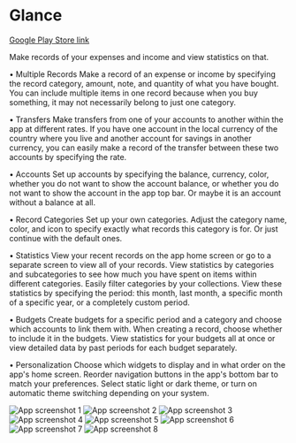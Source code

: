 # Glance
[Google Play Store link](https://play.google.com/store/apps/details?id=com.ataglance.walletglance)

Make records of your expenses and income and view statistics on that.

• Multiple Records
Make a record of an expense or income by specifying the record category, amount, note, and quantity of what you have bought. You can include multiple items in one record because when you buy something, it may not necessarily belong to just one category.

• Transfers
Make transfers from one of your accounts to another within the app at different rates. If you have one account in the local currency of the country where you live and another account for savings in another currency, you can easily make a record of the transfer between these two accounts by specifying the rate.

• Accounts
Set up accounts by specifying the balance, currency, color, whether you do not want to show the account balance, or whether you do not want to show the account in the app top bar. Or maybe it is an account without a balance at all.

• Record Categories
Set up your own categories. Adjust the category name, color, and icon to specify exactly what records this category is for. Or just continue with the default ones.

• Statistics
View your recent records on the app home screen or go to a separate screen to view all of your records. View statistics by categories and subcategories to see how much you have spent on items within different categories. Easily filter categories by your collections. View these statistics by specifying the period: this month, last month, a specific month of a specific year, or a completely custom period.

• Budgets
Create budgets for a specific period and a category and choose which accounts to link them with. When creating a record, choose whether to include it in the budgets. View statistics for your budgets all at once or view detailed data by past periods for each budget separately.

• Personalization
Choose which widgets to display and in what order on the app's home screen. Reorder navigation buttons in the app's bottom bar to match your preferences. Select static light or dark theme, or turn on automatic theme switching depending on your system.

![App screenshot 1](https://play-lh.googleusercontent.com/mW0zqs2MyHx70eau-_46_z5UXFwz_CJH81RDEexRcXL_NNG92NYZvieN9-Wir96oyJE=w1052-h592)
![App screenshot 2](https://play-lh.googleusercontent.com/Jhe5rYWInIYejoJD2pNQqRd4rsYBphjwCWmGGDGqYJ0eE_QvbFKK3HiYOMtUBGtfYGo=w1052-h592)
![App screenshot 3](https://play-lh.googleusercontent.com/OT36msaOuT5iBdD8Rf7lLySsLQ3s8QhLMAXypmpNgDKFwYpLnhafgGyS3gFR5AKJjz0=w1052-h592)
![App screenshot 4](https://play-lh.googleusercontent.com/EF76-bW-eDmxqwxBcaxLmBzdNkft8G_VnrtjU8NRX3YV5hdUksIipRIt-BvGJG7K-g=w1052-h592)
![App screenshot 5](https://play-lh.googleusercontent.com/_N27nnfdEIqHZ9c-Wa5RK83fX-Njg0EtwFnFJPwVlU231RWsNuI9lNfp-kIyj3vJeho=w1052-h592)
![App screenshot 6](https://play-lh.googleusercontent.com/uEHPdUNeD15QmrRtolBH4L7D_C6xbo4ZZJIUbeyw8dOoxGLttfk0fOGk2yNrrD5hRao=w1052-h592)
![App screenshot 7](https://play-lh.googleusercontent.com/Wvkd_20heYwxEgK6WyvZs99L0Ag4RA9WQ6NZ1BLtryxERMWrSuRHCO_cAq8Ve5vn8w=w1052-h592)
![App screenshot 8](https://play-lh.googleusercontent.com/EcF3NjnKnCz7CoV8uapwRv26sdy3voVJvNjL_6tiiPNuHXf2kz2r3ENTGx4_tshn1g=w1052-h592)

